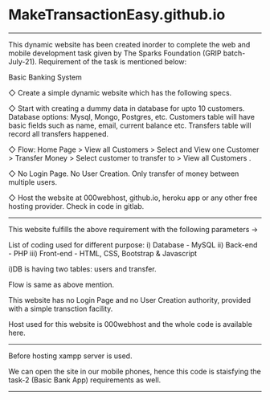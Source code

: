 # MakeTransactionEasy.github.io

*******************************************************************************************************************************************************************************

This dynamic website has been created inorder to complete the web and mobile development task given by The Sparks Foundation (GRIP batch-July-21). Requirement of the task is mentioned below:

Basic Banking System

◇ Create a simple dynamic website which has the following specs.

◇ Start with creating a dummy data in database for upto 10 customers. Database options: Mysql, Mongo, Postgres, etc. Customers table will have basic fields such as name, email, current balance etc. Transfers table will record all transfers happened.

◇ Flow: Home Page > View all Customers > Select and View one Customer > Transfer Money > Select customer to transfer to > View all Customers . 

◇ No Login Page. No User Creation. Only transfer of money between multiple users. 

◇ Host the website at 000webhost, github.io, heroku app or any other free hosting provider. Check in code in gitlab.

---------------------------------------------------------------------------------------------------------------------------------------------------------------------------------

This website fulfills the above requirement with the following parameters ->

List of coding used for different purpose:
i)   Database - MySQL
ii)  Back-end - PHP
iii) Front-end - HTML, CSS, Bootstrap & Javascript

i)DB is having two tables: users and transfer.

Flow is same as above mention.

This website has no Login Page and no User Creation authority, provided with a simple transction facility.

Host used for this website is 000webhost and the whole code is available here.

---------------------------------------------------------------------------------------------------------------------------------------------------------------------------------

Before hosting xampp server is used.

We can open the site in our mobile phones, hence this code is staisfying the task-2 (Basic Bank App) requirements as well.  

*********************************************************************************************************************************************************************************
